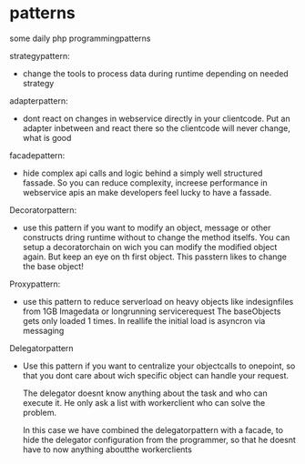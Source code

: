 # patterns
some daily php programmingpatterns 

strategypattern:
- change the tools to process data during runtime depending on needed strategy

adapterpattern:
- dont react on changes in webservice directly in your clientcode. Put an adapter inbetween and react there
  so the clientcode will never change, what is good

facadepattern:
- hide complex api calls and logic behind a simply well structured fassade. So you can reduce complexity, increese performance in webservice apis an
  make developers feel lucky to have a fassade.

Decoratorpattern:
- use this pattern if you want to modify an object, message or other constructs dring runtime without to change the method itselfs.
  You can setup a decoratorchain on wich you can modify the modified object again. But keep an eye on th first object. This passtern likes to change the 
  base object! 

Proxypattern:
- use this pattern to reduce serverload on heavy objects like indesignfiles from 1GB Imagedata or longrunning servicerequest
  The baseObjects gets only loaded 1 times. In reallife the initial load is asyncron via messaging

Delegatorpattern

- Use this pattern if you want to centralize your objectcalls to onepoint, so that you dont care about wich specific object
  can handle your request.
 
  The delegator doesnt know anything about the task and who can execute it. He only ask a list with workerclient who can solve the problem.
 
  In this case we have combined the delegatorpattern with a facade, to hide the delegator configuration from the programmer,
  so that he doesnt have to now anything aboutthe workerclients
 
 
  
  
  
